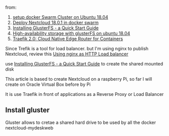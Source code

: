 from:
1. [setup docker Swarm Cluster on Ubuntu 18.04](https://tuneit.me/docker/set-up-docker-swarm-cluster-on-ubuntu-18-in-azure/#Install_GlusterFS)
2. [Deploy Nextcloud 18.0.1 in docker swarm](https://tuneit.me/docker/deploy-nextcloud-18-0-1-in-docker-swarm)
3. [Installing GlusterFS - a Quick Start Guide](https://docs.gluster.org/en/latest/Quick-Start-Guide/Quickstart/)
4. [High-availability storage with glusterFS on ubuntu 18.04](https://www.howtoforge.com/tutorial/high-availability-storage-with-glusterfs-on-ubuntu-1804/)
5. [Traefik 2.0: Cloud Native Edge Router for Containers](https://tuneit.me/docker/traefik-cloud-native-edge-router-for-container-services/)


Since Trefik is a tool for load balancer. but I'm using nginx to publish Nextcloud, review this [Using nginx as HTTP Load balancer](https://nginx.org/en/docs/http/load_balancing.html)

use [Installing GlusterFS - a Quick Start Guide](https://docs.gluster.org/en/latest/Quick-Start-Guide/Quickstart/) to create the shared mounted disk




This article is based to create Nextcloud on a raspberry Pi, so far I will create on Oracle Virtual Box before by Pi

It is use Traefik in front of applications as a Reverse Proxy or Load Balancer

## Install gluster
Gluster allows to cretae a shared hard drive to be used by all the docker nextcloud-mydeskweb